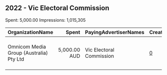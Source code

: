 ## 2022 - Vic Electoral Commission 
Spent: 5,000.00
Impressions: 1,015,305

|OrganizationName|Spent|PayingAdvertiserNames|CreativeUrls|Impressions|Genders|AgeBrackets|CountryCodes|BillingAddresses|CandidateBallotInformation|
|:---|---:|:---|:---|---:|:---|:---|:---|:---|:---|
|Omnicom Media Group (Australia) Pty Ltd|5,000.00 AUD|Vic Electoral Commission|[0](https://www.snap.com/political-ads/asset/1698e6cf0e39a1c48207aba15b069c667b694f0cc92895a6ec9a3caea0180105?mediaType=mp4)|1,015,305||18-39|australia|"32 Pyrmont Bridge Road Pyrmont NSW 2009 PO Box 66, Pyrmont NSW 2009,,,Sydney,2009,AU"||
